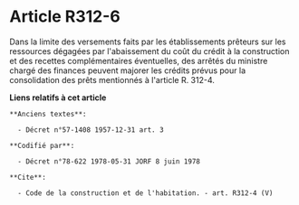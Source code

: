 # Article R312-6

Dans la limite des versements faits par les établissements prêteurs sur les ressources dégagées par l'abaissement du coût du
crédit à la construction et des recettes complémentaires éventuelles, des arrêtés du ministre chargé des finances peuvent
majorer les crédits prévus pour la consolidation des prêts mentionnés à l'article R. 312-4.

**Liens relatifs à cet article**

	**Anciens textes**:

	  - Décret n°57-1408 1957-12-31 art. 3

	**Codifié par**:

	  - Décret n°78-622 1978-05-31 JORF 8 juin 1978

	**Cite**:

	  - Code de la construction et de l'habitation. - art. R312-4 (V)
